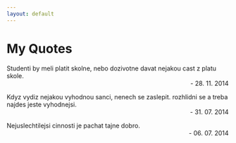```yaml
---
layout: default
---
```


# My Quotes


Studenti by meli platit skolne, nebo dozivotne davat nejakou cast z platu skole.
<span style="text-align: right; width: 100%; display: block;">- 28. 11. 2014</span>

Kdyz vydiz nejakou vyhodnou sanci, nenech se zaslepit. rozhlidni se a treba najdes jeste vyhodnejsi.
<span style="text-align: right; width: 100%; display: block;">- 31. 07. 2014</span>

Nejuslechtilejsi cinnosti je pachat tajne dobro.
<span style="text-align: right; width: 100%; display: block;">- 06. 07. 2014</span>

